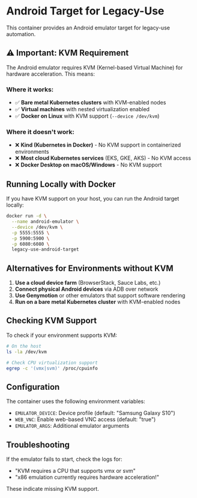 # Android Target for Legacy-Use

This container provides an Android emulator target for legacy-use automation.

## ⚠️ Important: KVM Requirement

The Android emulator requires KVM (Kernel-based Virtual Machine) for hardware acceleration. This means:

### Where it works:
- ✅ **Bare metal Kubernetes clusters** with KVM-enabled nodes
- ✅ **Virtual machines** with nested virtualization enabled
- ✅ **Docker on Linux** with KVM support (`--device /dev/kvm`)

### Where it doesn't work:
- ❌ **Kind (Kubernetes in Docker)** - No KVM support in containerized environments
- ❌ **Most cloud Kubernetes services** (EKS, GKE, AKS) - No KVM access
- ❌ **Docker Desktop on macOS/Windows** - No KVM support

## Running Locally with Docker

If you have KVM support on your host, you can run the Android target locally:

```bash
docker run -d \
  --name android-emulator \
  --device /dev/kvm \
  -p 5555:5555 \
  -p 5900:5900 \
  -p 6080:6080 \
  legacy-use-android-target
```

## Alternatives for Environments without KVM

1. **Use a cloud device farm** (BrowserStack, Sauce Labs, etc.)
2. **Connect physical Android devices** via ADB over network
3. **Use Genymotion** or other emulators that support software rendering
4. **Run on a bare metal Kubernetes cluster** with KVM-enabled nodes

## Checking KVM Support

To check if your environment supports KVM:

```bash
# On the host
ls -la /dev/kvm

# Check CPU virtualization support
egrep -c '(vmx|svm)' /proc/cpuinfo
```

## Configuration

The container uses the following environment variables:
- `EMULATOR_DEVICE`: Device profile (default: "Samsung Galaxy S10")
- `WEB_VNC`: Enable web-based VNC access (default: "true")
- `EMULATOR_ARGS`: Additional emulator arguments

## Troubleshooting

If the emulator fails to start, check the logs for:
- "KVM requires a CPU that supports vmx or svm"
- "x86 emulation currently requires hardware acceleration!"

These indicate missing KVM support.